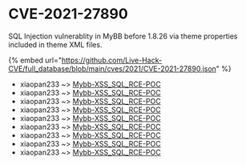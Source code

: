 # CVE-2021-27890

SQL Injection vulnerablity in MyBB before 1.8.26 via theme properties included in theme XML files.

{% embed url="https://github.com/Live-Hack-CVE/full_database/blob/main/cves/2021/CVE-2021-27890.json" %}


* xiaopan233 ~> [Mybb-XSS_SQL_RCE-POC](https://www.alice-snow.ru/2021/database/cve-2021-27890/mybb-xss_sql_rce-poc-xiaopan233)
* xiaopan233 ~> [Mybb-XSS_SQL_RCE-POC](https://www.alice-snow.ru/2021/database/cve-2021-27890/mybb-xss_sql_rce-poc-xiaopan233)
* xiaopan233 ~> [Mybb-XSS_SQL_RCE-POC](https://www.alice-snow.ru/2021/database/cve-2021-27890/mybb-xss_sql_rce-poc-xiaopan233)
* xiaopan233 ~> [Mybb-XSS_SQL_RCE-POC](https://www.alice-snow.ru/2021/database/cve-2021-27890/mybb-xss_sql_rce-poc-xiaopan233)
* xiaopan233 ~> [Mybb-XSS_SQL_RCE-POC](https://www.alice-snow.ru/2021/database/cve-2021-27890/mybb-xss_sql_rce-poc-xiaopan233)
* xiaopan233 ~> [Mybb-XSS_SQL_RCE-POC](https://www.alice-snow.ru/2021/database/cve-2021-27890/mybb-xss_sql_rce-poc-xiaopan233)
* xiaopan233 ~> [Mybb-XSS_SQL_RCE-POC](https://www.alice-snow.ru/2021/database/cve-2021-27890/mybb-xss_sql_rce-poc-xiaopan233)
* xiaopan233 ~> [Mybb-XSS_SQL_RCE-POC](https://www.alice-snow.ru/2021/database/cve-2021-27890/mybb-xss_sql_rce-poc-xiaopan233)
* xiaopan233 ~> [Mybb-XSS_SQL_RCE-POC](https://www.alice-snow.ru/2021/database/cve-2021-27890/mybb-xss_sql_rce-poc-xiaopan233)